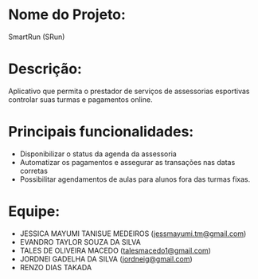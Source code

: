 # Nome do Projeto:
SmartRun (SRun)
#  Descrição:
Aplicativo que permita o prestador de serviços de assessorias esportivas
controlar suas turmas e pagamentos online.
#  Principais funcionalidades:
* Disponibilizar o status da agenda da assessoria
* Automatizar os pagamentos e assegurar as transações nas datas corretas
* Possibilitar agendamentos de aulas para alunos fora das turmas fixas.
#  Equipe: 
* JESSICA MAYUMI TANISUE MEDEIROS (jessmayumi.tm@gmail.com)
* EVANDRO TAYLOR SOUZA DA SILVA 
* TALES DE OLIVEIRA MACEDO (talesmacedo1@gmail.com)
* JORDNEI GADELHA DA SILVA (jordneig@gmail.com)
* RENZO DIAS TAKADA 
